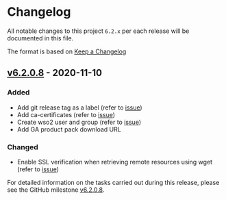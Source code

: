# Changelog

All notable changes to this project `6.2.x` per each release will be documented in this file.

The format is based on [Keep a Changelog](https://keepachangelog.com/en/1.0.0/)

## [v6.2.0.8] - 2020-11-10

### Added
- Add git release tag as a label (refer to [issue](https://github.com/wso2/docker-ei/issues/218))
- Add ca-certificates (refer to [issue](https://github.com/wso2/docker-ei/issues/244))
- Create wso2 user and group (refer to [issue](https://github.com/wso2/docker-ei/issues/245))
- Add GA product pack download URL

### Changed
- Enable SSL verification when retrieving remote resources using wget (refer to [issue](https://github.com/wso2/docker-ei/issues/222))

For detailed information on the tasks carried out during this release, please see the GitHub milestone
[v6.2.0.8](https://github.com/wso2/docker-ei/milestone/20).

[v6.2.0.8]: https://github.com/wso2/docker-ei/compare/v6.2.0.7...6.2.0.8
